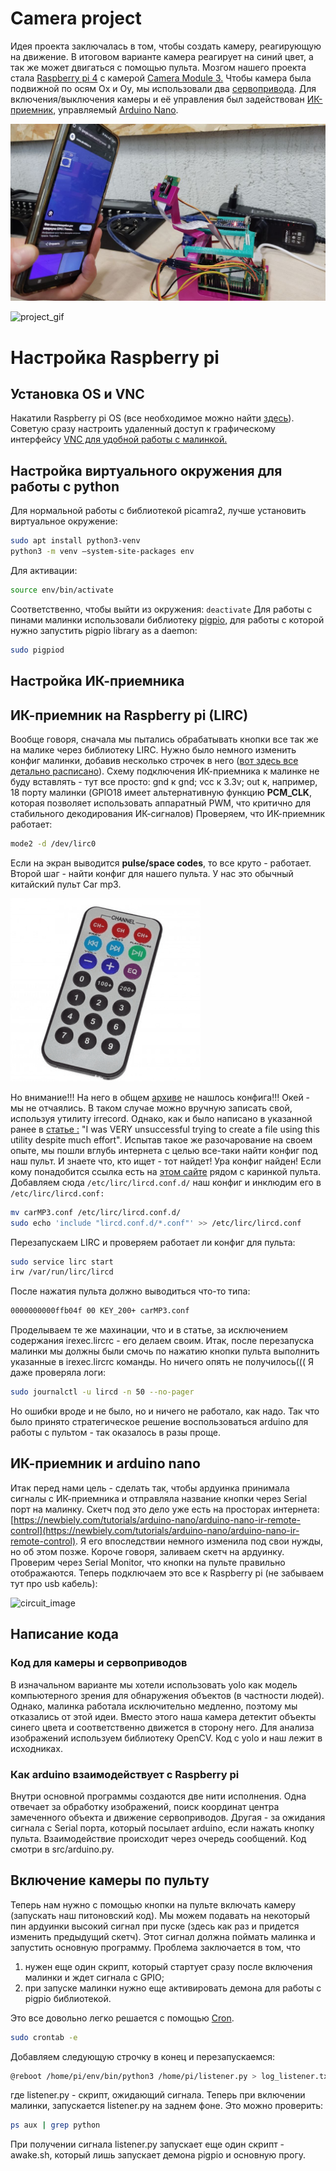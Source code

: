 
# Camera project

Идея проекта заключалась в том, чтобы создать камеру, реагирующую на движение. В итоговом варианте камера реагирует на синий цвет, а так же может двигаться с помощью пульта. Мозгом нашего проекта стала [Raspberry pi 4](https://www.raspberrypi.com/documentation/computers/raspberry-pi.html) с камерой [Camera Module 3.](https://www.raspberrypi.com/products/camera-module-3/)  Чтобы камера была подвижной по осям Ox и Oy, мы использовали два [сервопривода](https://docs.sunfounder.com/projects/ultimate-sensor-kit/en/latest/components_basic/27-component_servo.html). Для включения/выключения камеры и её управления был задействован [ИК-приемник,](https://roboshop.spb.ru/sensors/infrakrasnye-datchiki/tl1838) управляемый [Arduino Nano](https://3d-diy.ru/blog/arduino-nano/?srsltid=AfmBOoobsfLvRHXmztk4oDekqijM6OquVmeA1C7HS3Jm3zs6FXj-3EUY).

![project_image](images/project_photo.jpg)

![project_gif](./images/project_usage.gif)

# Настройка Raspberry pi

## Установка OS и VNC

Накатили Raspberry pi OS (все необходимое можно найти
[здесь](https://www.raspberrypi.com/software/)).
Советую сразу настроить удаленный доступ к графическому интерфейсу
[VNC для удобной работы с малинкой.](https://habr.com/ru/sandbox/148360/)

## Настройка виртуального окружения для работы с python

Для нормальной работы с библиотекой picamra2, лучше установить виртуальное окружение:

```sh
sudo apt install python3-venv
python3 -m venv —system-site-packages env
```

Для активации:

```sh
source env/bin/activate
```

Соответственно, чтобы выйти из окружения: `deactivate`
Для работы с пинами малинки использовали библиотеку [pigpio,](https://abyz.me.uk/rpi/pigpio/pigpiod.html) для работы с которой нужно запустить pigpio library as a daemon:

```sh
sudo pigpiod
```

## Настройка ИК-приемника

## ИК-приемник на Raspberry pi (LIRC)

Вообще говоря, сначала мы пытались обрабатывать кнопки все так же на малике через библиотеку LIRC. Нужно было немного изменить конфиг малинки, добавив несколько строчек в него ([вот здесь все детально расписано](https://www.instructables.com/Setup-IR-Remote-Control-Using-LIRC-for-the-Raspber/)). Схему подключения ИК-приемника к малинке не буду вставлять - тут все просто: gnd  к gnd; vcc к 3.3v; out к, например, 18 порту малинки (GPIO18 имеет альтернативную функцию **PCM\_CLK**, которая позволяет использовать аппаратный PWM, что критично для стабильного декодирования ИК-сигналов)
Проверяем, что ИК-приемник работает:

```sh
mode2 -d /dev/lirc0
```

Если на экран выводится **pulse/space codes**, то все круто - работает.
Второй шаг - найти конфиг для нашего пульта. У нас это обычный китайский пульт Car mp3.

![remote_image](images/remote_photo.png)

Но внимание!!! На него в общем [архиве](https://lirc.sourceforge.net/remotes/) не нашлось конфига!!! Окей - мы не отчаялись. В таком случае можно вручную записать свой, используя утилиту irrecord. Однако, как и  было написано в указанной ранее в [статье :](https://www.instructables.com/Easy-Setup-IR-Remote-Control-Using-LIRC-for-the-Ra/) "I was VERY unsuccessful trying to create a file using this utility despite much effort". Испытав такое же разочарование на своем опыте, мы пошли вглубь интернета с целью все-таки найти конфиг под наш пульт. И знаете что, кто ищет - тот найдет! Ура конфиг найден! Если кому понадобится ссылка есть на [этом сайте](https://elchupanibrei.livejournal.com/43594.html) рядом с каринкой пульта. Добавляем сюда `/etc/lirc/lircd.conf.d/` наш конфиг и инклюдим его в  `/etc/lirc/lircd.conf:`

```sh
mv carMP3.conf /etc/lirc/lircd.conf.d/
sudo echo 'include "lircd.conf.d/*.conf"' >> /etc/lirc/lircd.conf 
```

Перезапускаем LIRC и проверяем работает ли конфиг для пульта:

```sh
sudo service lirc start
irw /var/run/lirc/lircd
```

После нажатия пульта должно выводиться что-то типа:

```sh
0000000000ffb04f 00 KEY_200+ carMP3.conf
```

Проделываем те же махинации,  что и в статье, за исключением содержания  irexec.lircrc - его делаем своим. Итак, после перезапуска малинки мы должны были смочь по нажатию кнопки пульта выполнить указанные в irexec.lircrc команды. Но ничего опять не получилось(((  Я даже проверяла логи:

```sh
sudo journalctl -u lircd -n 50 --no-pager
```

Но ошибки вроде и не было, но и ничего не работало, как надо. Так что было принято стратегическое решение воспользоваться arduino для работы с пультом - так оказалось в разы проще.

## ИК-приемник и arduino nano

Итак перед нами цель - сделать так, чтобы ардуинка принимала сигналы с ИК-приемника и отправляла название кнопки через Serial порт на малинку.
Скетч под это дело уже есть на просторах интернета: [https://newbiely.com/tutorials/arduino-nano/arduino-nano-ir-remote-control](https://newbiely.com/tutorials/arduino-nano/arduino-nano-ir-remote-control). Я его впоследствии немного изменила под свои нужды, но об этом позже. Короче говоря, заливаем скетч на ардуинку. Проверим через Serial Monitor, что кнопки на пульте правильно отображаются. Теперь подключаем это все к Raspberry pi (не забываем тут про usb кабель):

![circuit_image](images/circuit_image.png)

## Написание кода

### Код для камеры и сервоприводов

В изначальном варианте мы хотели использовать yolo как модель компьютерного зрения для обнаружения объектов (в частности людей). Однако, малинка работала исключительно медленно, поэтому мы отказались от этой идеи. Вместо этого наша камера детектит объекты синего цвета и соответственно движется в сторону него. Для анализа изображений используем библиотеку OpenCV. Код с yolo и наш лежит в исходниках.

### Как arduino взаимодействует с Raspberry pi

Внутри основной программы создаются две нити исполнения. Одна отвечает за обработку изображений, поиск координат центра замеченного объекта и движение сервоприводов. Другая - за ожидания сигнала с Serial порта, который посылает arduino, если нажать кнопку пульта. Взаимодействие происходит через очередь сообщений. Код смотри в src/arduino.py.

## Включение камеры по пульту

Теперь нам нужно с помощью кнопки на пульте включать камеру (запускать наш питоновский код).  Мы можем подавать на некоторый пин ардуинки высокий сигнал при пуске (здесь как раз и придется изменить предыдущий скетч). Этот сигнал должна поймать малинка и запустить основную программу. Проблема заключается в том, что

1) нужен еще один скрипт, который стартует сразу после включения малинки и ждет сигнала с GPIO;
2) при запуске малинки нужно еще активировать демона для работы с pigpio библиотекой.

Это все довольно легко решается с помощью [Cron](https://timeweb.com/ru/community/articles/chto-takoe-cron).

```sh
sudo crontab -e
```

Добавляем следующую строчку в конец и перезапускаемся:

```sh
@reboot /home/pi/env/bin/python3 /home/pi/listener.py > log_listener.txt 2>&1
```

где listener.py - скрипт, ожидающий сигнала. Теперь при включении малинки, запускается listener.py на заднем фоне.  Это можно проверить:

```sh
ps aux | grep python
```

При получении сигнала listener.py запускает еще один скрипт - awake.sh, который лишь запускает демона pigpio и основную прогу.
